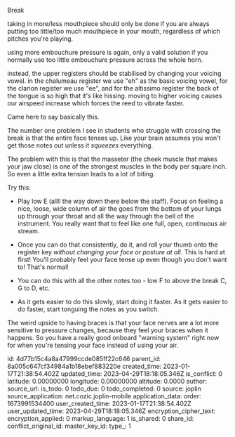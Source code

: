Break



taking in more/less mouthpiece should only be done if you are always putting too little/too much mouthpiece in your mouth, regardless of which pitches you're playing. 

using more embouchure pressure is again, only a valid solution if you normally use too little embouchure pressure across the whole horn.

instead, the upper registers should be stabilised by changing your voicing vowel. in the chalumeau register we use "eh" as the basic voicing vowel, for the clarion register we use "ee", and for the altissimo register the back of the tongue is so high that it's like hissing. moving to higher voicing causes our airspeed increase which forces the reed to vibrate faster. 


Came here to say basically this.

The number one problem I see in students who struggle with crossing the break is that the entire face tenses up. Like your brain assumes you won't get those notes out unless it *squeezes* everything.

The problem with this is that the masseter (the cheek muscle that makes your jaw close) is one of the strongest muscles in the body per square inch. So even a little extra tension leads to a lot of biting.

Try this:

* Play low E (allll the way down there below the staff). Focus on feeling a nice, loose, wide column of air the goes from the bottom of your lungs up through your throat and all the way through the bell of the instrument. You really want that to feel like one full, open, continuous air stream.

* Once you can do that consistently, do it, and roll your thumb onto the register key *without changing your face or posture at all.* This is hard at first! You'll probably feel your face tense up even though you don't want to! That's normal! 

* You can do this with all the other notes too - low F to above the break C, G to D, etc.

* As it gets easier to do this slowly, start doing it faster. As it gets easier to do faster, start tonguing the notes as you switch.

The weird upside to having braces is that your face nerves are a lot more sensitive to pressure changes, because they feel your braces when it happens. So you have a really good onboard "warning system" right now for when you're tensing your face instead of using your air.

id: 4d77b15c4a8a47999ccde085ff22c646
parent_id: 8a005c647cf34984a1b18ebef883220e
created_time: 2023-01-17T21:38:54.402Z
updated_time: 2023-04-29T18:18:05.346Z
is_conflict: 0
latitude: 0.00000000
longitude: 0.00000000
altitude: 0.0000
author: 
source_url: 
is_todo: 0
todo_due: 0
todo_completed: 0
source: joplin
source_application: net.cozic.joplin-mobile
application_data: 
order: 1673991534400
user_created_time: 2023-01-17T21:38:54.402Z
user_updated_time: 2023-04-29T18:18:05.346Z
encryption_cipher_text: 
encryption_applied: 0
markup_language: 1
is_shared: 0
share_id: 
conflict_original_id: 
master_key_id: 
type_: 1